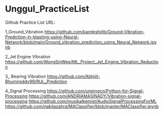 # Unggul_PracticeList
Github Practice List URL:

1_Ground_Vibration 
https://github.com/kamleshiitb/Ground-Vibration-Prediction-in-blasting-using-Neural-Network/blob/main/Ground_vibration_prediction_using_Neural_Network.ipynb

2_Jet Engine Vibration
https://github.com/WongSinWee/ML_Project_Jet_Engine_Vibration_Reduction

3_ Bearing Vibration
https://github.com/Abhijit-Bhumireddy99/RUL_Prediction

4_Signal Processing
https://github.com/unpingco/Python-for-Signal-Processing
https://github.com/ANDRIAMASINADY/Vibration-signal-processing
https://github.com/musikalkemist/AudioSignalProcessingForML
https://github.com/nabilazahra/MAClassifier/blob/master/MAClassifier.ipynb

